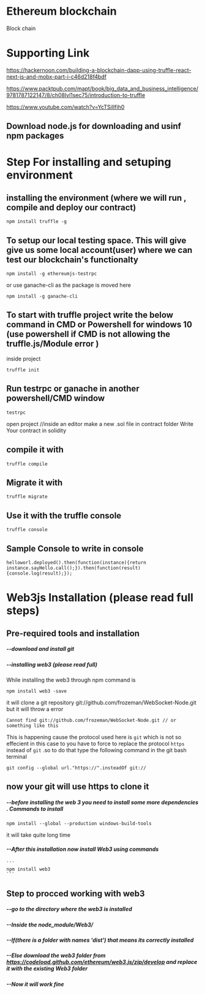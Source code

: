 # Ethereum blockchain
Block chain

# Supporting Link
https://hackernoon.com/building-a-blockchain-dapp-using-truffle-react-next-js-and-mobx-part-i-c46d218f4bdf


https://www.packtpub.com/mapt/book/big_data_and_business_intelligence/9781787122147/8/ch08lvl1sec75/introduction-to-truffle

https://www.youtube.com/watch?v=YcTSilIfih0


## Download node.js  for downloading and usinf npm packages


# Step For installing and setuping environment

## installing the environment (where we will run , compile and deploy our contract)
```
npm install truffle -g
```
## To setup our local testing space. This will give give us some local account(user) where we can test our blockchain's functionalty

```
npm install -g ethereumjs-testrpc
```

or use ganache-cli as the package is moved here

```
npm install -g ganache-cli
```


## To start with truffle project write the below command in CMD or Powershell for windows 10 (use powershell if CMD is not allowing the truffle.js/Module error )

inside project
```
truffle init
```
## Run testrpc or ganache in another powershell/CMD window
```
testrpc 
```


open project //inside an editor
make a new .sol file in contract folder
Write Your contract in solidity 

## compile it with

``` 
truffle compile
```
## Migrate it with


```
truffle migrate
```
## Use it with the truffle console
```
truffle console
```

## Sample Console to write in console
```
helloworl.deployed().then(function(instance){return instance.sayHello.call();}).then(function(result){console.log(result);});
```
# Web3js Installation (please read full steps)

## Pre-required tools and installation
##### --download and install git
##### --installing web3 (please read full)
  While installing the web3 through npm command is
  ```
  npm install web3 -save
  ```
  it will clone a git repository git://github.com/frozeman/WebSocket-Node.git but it will throw a error 
  ```
  Cannot find git://github.com/frozeman/WebSocket-Node.git // or something like this
  ```
  This is happening cause the protocol used here is ``` git ``` which is not so effecient in this case to you have to force to replace     the protocol ```https``` instead of ```git``` .so to do that type the following command in the git bash terminal 
   ```
   git config --global url."https://".insteadOf git://
   ```
   ## now your git will use https to clone it 
##### --before installing the web 3 you need to install some more dependencies . Commands to install 
   ```
   npm install --global --production windows-build-tools
   ```
   it will take quite long time
##### --After this installation now install Web3 using commands
    ```
    npm install web3
    ```
 ## Step to procced working with web3 
  ##### --go to the directory where the web3 is installed
  ##### --Inside the node_module/Web3/
  ##### --If(there is a folder with names 'dist') that means its correctly installed
  ##### --Else download the web3 folder from https://codeload.github.com/ethereum/web3.js/zip/develop and replace it with the existing      Web3 folder
 ##### --Now it will work fine   
  
